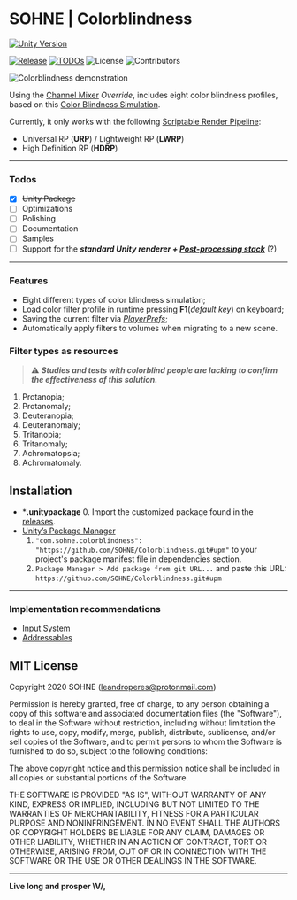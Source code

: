 # SOHNE | Colorblindness
[![Unity Version](https://img.shields.io/badge/Unity-2018.4%20LTS+-green.svg?logo=unity&style=for-the-badge&colorA=000000)](https://store.unity.com/download?ref=personal)

[![Release](https://badgen.net/github/release/SOHNE/Colorblindness)][releases]  [![TODOs](https://badgen.net/https/api.tickgit.com/badgen/github.com/SOHNE/Colorblindness)](https://www.tickgit.com/browse?repo=github.com/SOHNE/Colorblindness) ![License](https://badgen.net/github/license/SOHNE/Colorblindness) ![Contributors](https://badgen.net/github/contributors/SOHNE/Colorblindness)

![Colorblindness demonstration][colorblindness-gif]

Using the [Channel Mixer] *Override*, includes eight color blindness profiles, based on this [Color Blindness Simulation].

Currently, it only works with the following [Scriptable Render Pipeline]:
  - Universal RP (**URP**) / Lightweight RP (**LWRP**)
  - High Definition RP (**HDRP**)

---


### Todos

- [x] ~~Unity Package~~
- [ ] Optimizations
- [ ] Polishing
- [ ] Documentation
- [ ] Samples
- [ ] Support for the ***standard Unity renderer + [Post-processing stack]*** (?)

---

### Features

  - Eight different types of color blindness simulation;
  - Load color filter profile in runtime pressing **F1**(*default key*) on keyboard;
  - Saving the current filter via *[PlayerPrefs]*;
  - Automatically apply filters to volumes when migrating to a new scene.

### Filter types as resources
> :warning: ***Studies and tests with colorblind people are lacking to confirm the effectiveness of this solution.***

 1. Protanopia;
 2. Protanomaly;
 3. Deuteranopia;
 4. Deuteranomaly;
 5. Tritanopia;
 6. Tritanomaly;
 7. Achromatopsia;
 8. Achromatomaly.
 
## Installation

 - \***.unitypackage**
	 0. Import the customized package found in the [releases].
- [Unity’s Package Manager]
	1. `"com.sohne.colorblindness": "https://github.com/SOHNE/Colorblindness.git#upm"` to your project's package manifest file in dependencies section.
	2. `Package Manager > Add package from git URL...` and paste this URL: `https://github.com/SOHNE/Colorblindness.git#upm`

---

### Implementation recommendations

- [Input System]
- [Addressables]

MIT License
----

Copyright 2020 SOHNE (leandroperes@protonmail.com)

Permission is hereby granted, free of charge, to any person obtaining a copy of this software and associated documentation files (the "Software"), to deal in the Software without restriction, including without limitation the rights to use, copy, modify, merge, publish, distribute, sublicense, and/or sell copies of the Software, and to permit persons to whom the Software is furnished to do so, subject to the following conditions:

The above copyright notice and this permission notice shall be included in all copies or substantial portions of the Software.

THE SOFTWARE IS PROVIDED "AS IS", WITHOUT WARRANTY OF ANY KIND, EXPRESS OR IMPLIED, INCLUDING BUT NOT LIMITED TO THE WARRANTIES OF MERCHANTABILITY, FITNESS FOR A PARTICULAR PURPOSE AND NONINFRINGEMENT. IN NO EVENT SHALL THE AUTHORS OR COPYRIGHT HOLDERS BE LIABLE FOR ANY CLAIM, DAMAGES OR OTHER LIABILITY, WHETHER IN AN ACTION OF CONTRACT, TORT OR OTHERWISE, ARISING FROM, OUT OF OR IN CONNECTION WITH THE SOFTWARE OR THE USE OR OTHER DEALINGS IN THE SOFTWARE.

-----
**Live long and prosper \V/,**

[//]: # (External links)

[colorblindness-gif]: <https://github.com/SOHNE/Colorblindness/dev/__misc__/demo.gif?raw=true>
[Channel Mixer]: <https://docs.unity3d.com/Packages/com.unity.render-pipelines.universal@7.2/manual/Post-Processing-Channel-Mixer.html>
[Color Blindness Simulation]: <https://web.archive.org/web/20081014161121/http:/www.colorjack.com/labs/colormatrix/>
[Scriptable Render Pipeline]: <https://docs.unity3d.com/Manual/ScriptableRenderPipeline.html>
[PlayerPrefs]: <https://docs.unity3d.com/ScriptReference/PlayerPrefs.html>
[Post-processing stack]: <https://docs.unity3d.com/2018.3/Documentation/Manual/PostProcessing-Stack.html>
[releases]: <https://github.com/SOHNE/Colorblindness/releases>
[Unity’s Package Manager]: <https://docs.unity3d.com/Manual/Packages.html>
[Input System]: <https://docs.unity3d.com/Manual/com.unity.inputsystem.html>
[Addressables]: <https://docs.unity3d.com/Manual/com.unity.addressables.html>

